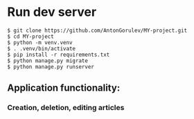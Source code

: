 # Run dev server
```
$ git clone https://github.com/AntonGorulev/MY-project.git
$ cd MY-project
$ python -m venv.venv
$ . .venv/bin/activate
$ pip install -r requirements.txt
$ python manage.py migrate
$ python manage.py runserver
```
## Application functionality:
### Creation, deletion, editing articles